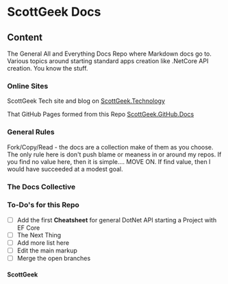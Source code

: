 # ScottGeek Docs

## Content
The General All and Everything Docs Repo where Markdown docs go to. Various topics around starting standard apps creation like .NetCore API creation. You know the stuff.

### Online Sites

ScottGeek Tech site and blog on [ScottGeek.Technology](https://scottgeek.technology)

That GitHub Pages formed from this Repo [ScottGeek.GitHub.Docs](https://scottgeek.github.io/Docs/)

### General Rules

Fork/Copy/Read - the docs are a collection make of them as you choose. The only rule here is don't push blame or meaness in or around my repos. If you find no value here, then it is simple.... MOVE ON. If find value, then I would have succeeded at a modest goal.

### The Docs Collective

### To-Do's for this Repo

- [ ] Add the first **Cheatsheet** for general DotNet API starting a Project with EF Core
- [ ] The Next Thing
- [ ] Add more list here
- [ ] Edit the main markup
- [ ] Merge the open branches

#### ScottGeek
